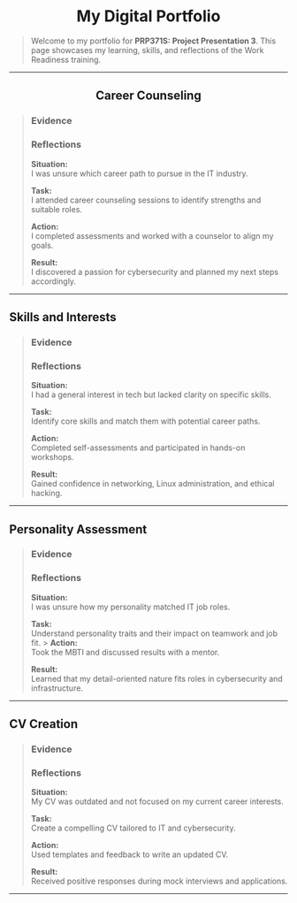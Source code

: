 <h1 align="center">My Digital Portfolio</h1>

> Welcome to my portfolio for **PRP371S: Project Presentation 3**.
This page showcases my learning, skills, and reflections of the Work Readiness training.
---

<h2 align="center">Career Counseling</h2>

>### Evidence
>### Reflections
>**Situation:**  
>I was unsure which career path to pursue in the IT industry.
>
>**Task:**  
>I attended career counseling sessions to identify strengths and suitable roles.
>
>**Action:**  
>I completed assessments and worked with a counselor to align my goals.
>
>**Result:**  
>I discovered a passion for cybersecurity and planned my next steps accordingly.

---

## Skills and Interests 
>### Evidence
>### Reflections
>**Situation:**  
>I had a general interest in tech but lacked clarity on specific skills.
>
>**Task:**  
> Identify core skills and match them with potential career paths.
>
>**Action:**  
> Completed self-assessments and participated in hands-on workshops.
>
>**Result:**  
> Gained confidence in networking, Linux administration, and ethical hacking.

---

## Personality Assessment 
>### Evidence
>### Reflections
>**Situation:**  
>I was unsure how my personality matched IT job roles.
>
>**Task:**  
> Understand personality traits and their impact on teamwork and job fit.  >
>**Action:**  
>  Took the MBTI and discussed results with a mentor.
>
>**Result:**  
> Learned that my detail-oriented nature fits roles in cybersecurity and infrastructure.

---

## CV Creation 
>### Evidence
>### Reflections
>**Situation:**  
> My CV was outdated and not focused on my current career interests.
>
>**Task:**  
> Create a compelling CV tailored to IT and cybersecurity.  
>
>**Action:**  
>   Used templates and feedback to write an updated CV.  
>
>**Result:**  
> Received positive responses during mock interviews and applications.

---


